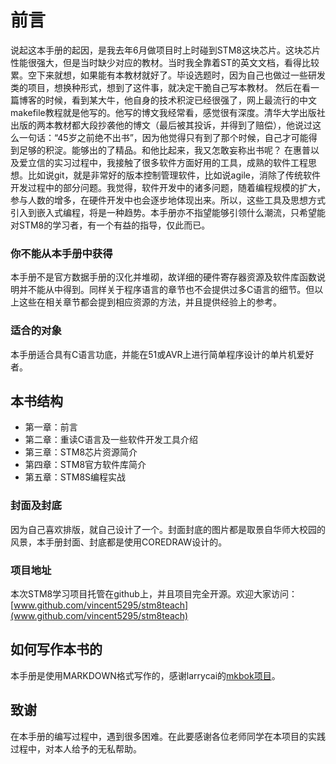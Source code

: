 # 前言 #

说起这本手册的起因，是我去年6月做项目时上时碰到STM8这块芯片。这块芯片性能很强大，但是当时缺少对应的教材。当时我全靠着ST的英文文档，看得比较累。空下来就想，如果能有本教材就好了。毕设选题时，因为自己也做过一些研发类的项目，想换种形式，想到了这件事，就决定干脆自己写本教材。
然后在看一篇博客的时候，看到某大牛，他自身的技术积淀已经很强了，网上最流行的中文makefile教程就是他写的。他写的博文我经常看，感觉很有深度。清华大学出版社出版的两本教材都大段抄袭他的博文（最后被其投诉，并得到了赔偿），他说过这么一句话：“45岁之前绝不出书”，因为他觉得只有到了那个时候，自己才可能得到足够的积淀。能够出的了精品。和他比起来，我又怎敢妄称出书呢？
在惠普以及爱立信的实习过程中，我接触了很多软件方面好用的工具，成熟的软件工程思想。比如说git，就是非常好的版本控制管理软件，比如说agile，消除了传统软件开发过程中的部分问题。我觉得，软件开发中的诸多问题，随着编程规模的扩大，参与人数的增多，在硬件开发中也会逐步地体现出来。所以，这些工具及思想方式引入到嵌入式编程，将是一种趋势。本手册亦不指望能够引领什么潮流，只希望能对STM8的学习者，有一个有益的指导，仅此而已。

### 你不能从本手册中获得 ###
本手册不是官方数据手册的汉化并堆砌，故详细的硬件寄存器资源及软件库函数说明并不能从中得到。同样关于程序语言的章节也不会提供过多C语言的细节。但以上这些在相关章节都会提到相应资源的方法，并且提供经验上的参考。

### 适合的对象 ###
本手册适合具有C语言功底，并能在51或AVR上进行简单程序设计的单片机爱好者。

## 本书结构 ##

  * 第一章：前言
  * 第二章：重读C语言及一些软件开发工具介绍
  * 第三章：STM8芯片资源简介
  * 第四章：STM8官方软件库简介
  * 第五章：STM8S编程实战

### 封面及封底 ###
因为自己喜欢排版，就自己设计了一个。封面封底的图片都是取景自华师大校园的风景，本手册封面、封底都是使用COREDRAW设计的。

### 项目地址 ###
本次STM8学习项目托管在github上，并且项目完全开源。欢迎大家访问：[www.github.com/vincent5295/stm8teach](www.github.com/vincent5295/stm8teach)

## 如何写作本书的 ##
本手册是使用MARKDOWN格式写作的，感谢larrycai的[mkbok项目](www.github.com/larrycai/mkbok)。

## 致谢 ##
在本手册的编写过程中，遇到很多困难。在此要感谢各位老师同学在本项目的实践过程中，对本人给予的无私帮助。
